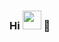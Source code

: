 ### Hi <img src="https://media.giphy.com/media/DIgT73ICZOOZqNCNs7/giphy.gif?cid=790b7611ha3tqh3bbo281i65acswvpntrvs0cxeify8b8opq&ep=v1_gifs_search&rid=giphy.gif&ct=g"  width="30px" /> 👋

<!--
**Kozimjon-Malikov/Kozimjon-Malikov** is a ✨ _special_ ✨ repository because its `README.md` (this file) appears on your GitHub profile.

Here are some ideas to get you started:

- 🔭 I’m currently working on ...
- 🌱 I’m currently learning ...
- 👯 I’m looking to collaborate on ...
- 🤔 I’m looking for help with ...
- 💬 Ask me about ...
- 📫 How to reach me: ...
- 😄 Pronouns: ...
- ⚡ Fun fact: ...
-->
